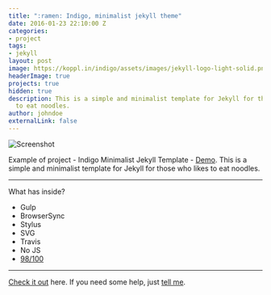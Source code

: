 ```yaml
---
title: ":ramen: Indigo, minimalist jekyll theme"
date: 2016-01-23 22:10:00 Z
categories:
- project
tags:
- jekyll
layout: post
image: https://koppl.in/indigo/assets/images/jekyll-logo-light-solid.png
headerImage: true
projects: true
hidden: true
description: This is a simple and minimalist template for Jekyll for those who likes
  to eat noodles.
author: johndoe
externalLink: false
---
```


![Screenshot](https://raw.githubusercontent.com/sergiokopplin/indigo/gh-pages/assets/screen-shot.png)

Example of project - Indigo Minimalist Jekyll Template - [Demo](http://sergiokopplin.github.io/indigo/). This is a simple and minimalist template for Jekyll for those who likes to eat noodles.

---

What has inside?

- Gulp
- BrowserSync
- Stylus
- SVG
- Travis
- No JS
- [98/100](https://developers.google.com/speed/pagespeed/insights/?url=http%3A%2F%2Fsergiokopplin.github.io%2Findigo%2F)

---

[Check it out](http://sergiokopplin.github.io/indigo/) here.
If you need some help, just [tell me](http://github.com/sergiokopplin/indigo/issues).
